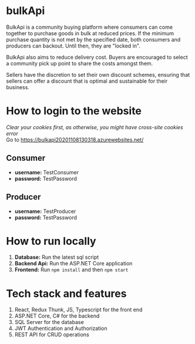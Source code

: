 # bulkApi
BulkApi is a community buying platform where consumers can come together to purchase goods in bulk at reduced prices. If the minimum purchase quantity is not met by the specified date, both consumers and producers can backout. Until then, they are "locked in".  

BulkApi also aims to reduce delivery cost. Buyers are encouraged to select a community pick up point to share the costs amongst them. 

Sellers have the discretion to set their own discount schemes, ensuring that sellers can offer a discount that is optimal and sustainable for their business.

# How to login to the website

*Clear your cookies first, as otherwise, you might have cross-site cookies error*    
Go to https://bulkapi20201108130318.azurewebsites.net/  

## Consumer
* **username:** TestConsumer  
* **password:** TestPassword  

## Producer
* **username:** TestProducer  
* **password:** TestPassword  

# How to run locally
1. **Database:** Run the latest sql script
2. **Backend Api:** Run the ASP.NET Core application
3. **Frontend:** Run `npm install` and then `npm start`

# Tech stack and features
1. React, Redux Thunk, JS, Typescript for the front end
2. ASP.NET Core, C# for the backend
3. SQL Server for the database
4. JWT Authentication and Authorization
5. REST API for CRUD operations
